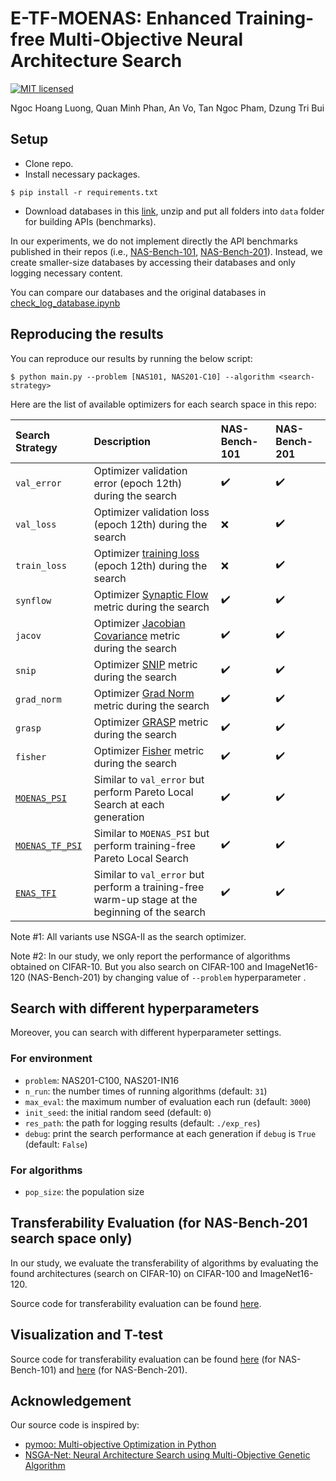 # E-TF-MOENAS: Enhanced Training-free Multi-Objective Neural Architecture Search
[![MIT licensed](https://img.shields.io/badge/license-MIT-brightgreen.svg)](LICENSE.md)

Ngoc Hoang Luong, Quan Minh Phan, An Vo, Tan Ngoc Pham, Dzung Tri Bui

## Setup
- Clone repo.
- Install necessary packages.
```
$ pip install -r requirements.txt
```
-  Download databases in this [link](https://drive.google.com/drive/folders/1jAX-By0UUOld_vLRLBLX1GppQ6lhcOvS?usp=sharing), unzip and put all folders into ```data``` folder for building APIs (benchmarks).

In our experiments, we do not implement directly the API benchmarks published in their repos (i.e., [NAS-Bench-101](https://arxiv.org/abs/1902.09635), [NAS-Bench-201](https://arxiv.org/abs/2001.00326)).
Instead, we create smaller-size databases by accessing their databases and only logging necessary content.

You can compare our databases and the original databases in [check_log_database.ipynb](check_log_database.ipynb)
## Reproducing the results
You can reproduce our results by running the below script:
```shell
$ python main.py --problem [NAS101, NAS201-C10] --algorithm <search-strategy> 
```
Here are the list of available optimizers for each search space in this repo:

| Search Strategy                   |Description            |  NAS-Bench-101                         | NAS-Bench-201                          |            
|:--------------------------|:----------------------|:---------------------------------------|:---------------------------------------|
|`val_error`          |Optimizer validation error (epoch 12th) during the search| :heavy_check_mark: | :heavy_check_mark: |
|`val_loss`           |Optimizer validation loss (epoch 12th) during the search | :x: | :heavy_check_mark: |
|`train_loss`         |Optimizer [training loss](https://arxiv.org/abs/2006.04492) (epoch 12th) during the search | :x: | :heavy_check_mark: |
|`synflow`         |Optimizer [Synaptic Flow](https://arxiv.org/abs/2006.05467) metric during the search | :heavy_check_mark: | :heavy_check_mark: |
|`jacov`         |Optimizer [Jacobian Covariance](https://arxiv.org/abs/2006.04647v1) metric during the search | :heavy_check_mark: | :heavy_check_mark: |
|`snip`         |Optimizer [SNIP](https://arxiv.org/abs/1810.02340) metric during the search | :heavy_check_mark: | :heavy_check_mark: |
|`grad_norm`         |Optimizer [Grad Norm](https://arxiv.org/abs/2101.08134) metric during the search | :heavy_check_mark: | :heavy_check_mark: |
|`grasp`         |Optimizer [GRASP](https://arxiv.org/abs/2002.07376) metric during the search | :heavy_check_mark: | :heavy_check_mark: |
|`fisher`         |Optimizer [Fisher](https://arxiv.org/abs/1906.04113) metric during the search | :heavy_check_mark: | :heavy_check_mark: |
|[`MOENAS_PSI`](https://github.com/ELO-Lab/MOENAS-TF-PSI)         |Similar to `val_error` but perform Pareto Local Search at each generation | :heavy_check_mark: | :heavy_check_mark: |
|[`MOENAS_TF_PSI`](https://github.com/ELO-Lab/MOENAS-TF-PSI)         |Similar to `MOENAS_PSI` but perform training-free Pareto Local Search | :heavy_check_mark: | :heavy_check_mark: |
|[`ENAS_TFI`](https://github.com/ELO-Lab/ENAS-TFI)         |Similar to `val_error` but perform a training-free warm-up stage at the beginning of the search | :heavy_check_mark: | :heavy_check_mark: |

Note #1: All variants use NSGA-II as the search optimizer.

Note #2: In our study, we only report the performance of algorithms obtained on CIFAR-10. But you also search on CIFAR-100 and ImageNet16-120 (NAS-Bench-201) by changing value of `--problem` hyperparameter . 
## Search with different hyperparameters
Moreover, you can search with different hyperparameter settings.
### For environment
- `problem`: NAS201-C100, NAS201-IN16
- `n_run`: the number times of running algorithms (default: `31`)
- `max_eval`: the maximum number of evaluation each run (default: `3000`)
- `init_seed`: the initial random seed (default: `0`)
- `res_path`: the path for logging results (default: `./exp_res`)
- `debug`: print the search performance at each generation if `debug` is `True` (default: `False`)
### For algorithms
- `pop_size`: the population size


## Transferability Evaluation (for NAS-Bench-201 search space only)
In our study, we evaluate the transferability of algorithms by evaluating the found architectures (search on CIFAR-10) on CIFAR-100 and ImageNet16-120.

Source code for transferability evaluation can be found [here](transferability_evaluation.ipynb).

## Visualization and T-test
Source code for transferability evaluation can be found [here](visualization101.ipynb) (for NAS-Bench-101) and [here](visualization201.ipynb) (for NAS-Bench-201).

## Acknowledgement
Our source code is inspired by:
- [pymoo: Multi-objective Optimization in Python](https://github.com/anyoptimization/pymoo)
- [NSGA-Net: Neural Architecture Search using Multi-Objective Genetic Algorithm](https://github.com/ianwhale/nsga-net)